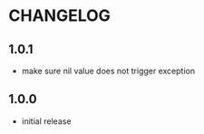 # CHANGELOG

## 1.0.1

* make sure nil value does not trigger exception

## 1.0.0

* initial release
